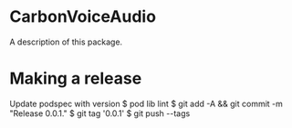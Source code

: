 # CarbonVoiceAudio

A description of this package.

# Making a release
Update podspec with version
$ pod lib lint
$ git add -A && git commit -m "Release 0.0.1."
$ git tag '0.0.1'
$ git push --tags
